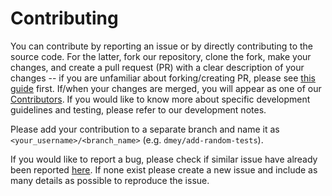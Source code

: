 # Contributing

You can contribute by reporting an issue or by directly contributing to the source code. For the latter, fork our repository, clone the fork, make your changes, and create a pull request (PR) with a clear description of your changes -- if you are unfamiliar about forking/creating PR, please see [this guide](https://guides.github.com/activities/forking/) first. If/when your changes are merged, you will appear as one of our [Contributors](https://github.com/ecmwf-lab/field-compression/graphs/contributors). If you would like to know more about specific development guidelines and testing, please refer to our development notes.

Please add your contribution to a separate branch and name it as `<your_username>/<branch_name>` (e.g. `dmey/add-random-tests`).

If you would like to report a bug, please check if similar issue have already been reported [here](https://github.com/ecmwf-lab/field-compression/issues). If none exist please create a new issue and include as many details as possible to reproduce the issue.
